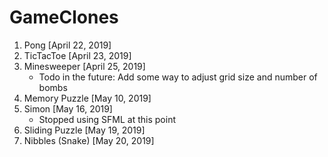 # GameClones

1. Pong [April 22, 2019]
2. TicTacToe [April 23, 2019]
3. Minesweeper [April 25, 2019]
   - Todo in the future: Add some way to adjust grid size and number of bombs
4. Memory Puzzle [May 10, 2019]
5. Simon [May 16, 2019]
   - Stopped using SFML at this point
6. Sliding Puzzle [May 19, 2019]
7. Nibbles (Snake) [May 20, 2019]
